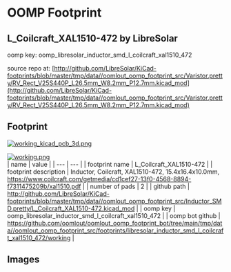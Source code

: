 # OOMP Footprint  
## L_Coilcraft_XAL1510-472  by LibreSolar  
  
oomp key: oomp_libresolar_inductor_smd_l_coilcraft_xal1510_472  
  
source repo at: [http://github.com/LibreSolar/KiCad-footprints/blob/master/tmp/data//oomlout_oomp_footprint_src/Varistor.pretty/RV_Rect_V25S440P_L26.5mm_W8.2mm_P12.7mm.kicad_mod](http://github.com/LibreSolar/KiCad-footprints/blob/master/tmp/data//oomlout_oomp_footprint_src/Varistor.pretty/RV_Rect_V25S440P_L26.5mm_W8.2mm_P12.7mm.kicad_mod)  
## Footprint  
  
[![working_kicad_pcb_3d.png](working_kicad_pcb_3d_600.png)](working_kicad_pcb_3d.png)  
  
[![working.png](working_600.png)](working.png)  
| name | value | 
| --- | --- | 
| footprint name | L_Coilcraft_XAL1510-472 | 
| footprint description | Inductor, Coilcraft, XAL1510-472, 15.4x16.4x10.0mm, https://www.coilcraft.com/getmedia/cd1cef27-13f0-4568-8894-f7311475209b/xal1510.pdf | 
| number of pads | 2 | 
| github path | http://github.com/LibreSolar/KiCad-footprints/blob/master/tmp/data//oomlout_oomp_footprint_src/Inductor_SMD.pretty/L_Coilcraft_XAL1510-472.kicad_mod | 
| oomp key | oomp_libresolar_inductor_smd_l_coilcraft_xal1510_472 | 
| oomp bot github | https://github.com/oomlout/oomlout_oomp_footprint_bot/tree/main/tmp/data//oomlout_oomp_footprint_src/footprints/libresolar_inductor_smd_l_coilcraft_xal1510_472/working | 
## Images  
